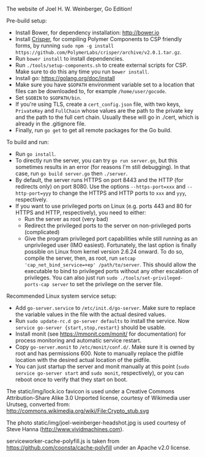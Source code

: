 The website of Joel H. W. Weinberger, Go Edition!

Pre-build setup:
* Install Bower, for dependency installation: http://bower.io
* Install [Crisper](https://github.com/PolymerLabs/crisper), for compiling Polymer
  Components to CSP friendly forms, by running `sudo npm -g install
  https://github.com/PolymerLabs/crisper/archive/v2.0.1.tar.gz`.
* Run `bower install` to install dependencies.
* Run `./tools/setup-components.sh` to create external scripts for CSP. Make sure to
  do this any time you run `bower install`.
* Install go: https://golang.org/doc/install
* Make sure you have `$GOPATH` environment variable set to a location that files
  can be downloaded to, for example `/home/user/gocode`.
* Set `$GOBIN` to `$GOPATH/bin`.
* If you're using TLS, create a `cert_config.json` file, with two keys,
  `PrivateKey` and `FullChain` whose values are the path to the private key and
  the path to the full cert chain. Usually these will go in ./cert, which is
  already in the .gitignore file.
* Finally, run `go get` to get all remote packages for the Go build.

To build and run:
* Run `go install`.
* To directly run the server, you can try `go run server.go`, but this sometimes
  results in an error (for reasons I'm still debugging). In that case, run `go
  build server.go` then `./server`.
* By default, the server runs HTTPS on port 8443 and the HTTP (for redirects
  only) on port 8080. Use the options `--https-port=xxx` and `--http-port=yyy`
  to change the HTTPS and HTTP ports to `xxx` and `yyy`, respectively.
* If you want to use privileged ports on Linux (e.g. ports 443 and 80 for HTTPS
  and HTTP, respectively), you need to either:
  * Run the server as root (very bad)
  * Redirect the privileged ports to the server on non-privileged ports
	(complicated)
  * Give the program privileged port capabilities while still running as an
	unprivileged user (IMO easiest).
  Fortunately, the last option is finally possible on Linux from kernel version
  2.6.24 onward. To do so, compile the server, then, as root, run `setcap
  'cap_net_bind_service=+ep' /path/to/server`. This should allow the executable
  to bind to privileged ports without any other escalation of privileges. You
  can also just run `sudo ./tools/set-privileged-ports-cap server` to set the
  privilege on the server file.

Recommended Linux system service setup:
* Add `go-server.service` to `/etc/init.d/go-server`. Make sure to replace the
  variable values in the file with the actual desired values.
* Run `sudo update-rc.d go-server defaults` to install the service. Now `service
  go-server {start,stop,restart}` should be usable.
* Install monit (see https://mmonit.com/monit/ for documentation) for process
  monitoring and automatic service restart.
* Copy `go-server.monit` to `/etc/monit/conf.d/`. Make sure it is owned by root
  and has permissions 600. Note to manually replace the pidfile location with
  the desired actual location of the pidfile.
* You can just startup the server and monit manually at this point (`sudo
  service go-server start` and `sudo monit`, respectively), or you can reboot
  once to verify that they start on boot.

The static/img/lock.ico favicon is used under a Creative Commons
Attribution-Share Alike 3.0 Unported license, courtesy of Wikimedia user
Urutseg, converted from: http://commons.wikimedia.org/wiki/File:Crypto_stub.svg

The photo static/img/joel-weinberger-headshot.jpg is used courtesy of Steve
Hanna (http://www.vividmachines.com).

serviceworker-cache-polyfill.js is taken from
https://github.com/coonsta/cache-polyfill under an Apache v2.0 license.
